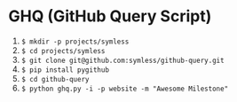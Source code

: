 # GHQ (GitHub Query Script)

1. `$ mkdir -p projects/symless`
2. `$ cd projects/symless`
3. `$ git clone git@github.com:symless/github-query.git`
4. `$ pip install pygithub`
5. `$ cd github-query`
6. `$ python ghq.py -i -p website -m "Awesome Milestone"`

